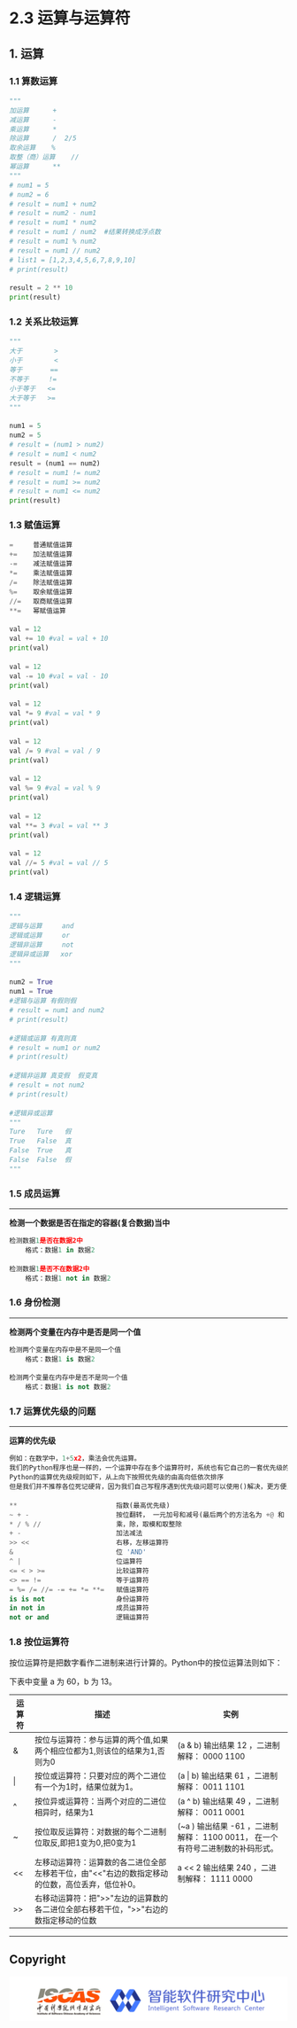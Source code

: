 # 2.3  运算与运算符

## 1. 运算

### 1.1 算数运算

```python
"""
加运算      +
减运算      -
乘运算      *
除运算      /  2/5
取余运算    %
取整（商）运算    //
幂运算      **
"""
# num1 = 5
# num2 = 6
# result = num1 + num2
# result = num2 - num1
# result = num1 * num2
# result = num1 / num2  #结果转换成浮点数
# result = num1 % num2
# result = num1 // num2
# list1 = [1,2,3,4,5,6,7,8,9,10]
# print(result)

result = 2 ** 10
print(result)
```

### 1.2 关系比较运算

```python
"""
大于        >
小于        <
等于       ==
不等于     !=
小于等于   <=
大于等于   >=
"""

num1 = 5
num2 = 5
# result = (num1 > num2)
# result = num1 < num2
result = (num1 == num2)
# result = num1 != num2
# result = num1 >= num2
# result = num1 <= num2
print(result)
```

### 1.3 赋值运算

```python
=     普通赋值运算
+=    加法赋值运算
-=    减法赋值运算
*=    乘法赋值运算
/=    除法赋值运算
%=    取余赋值运算
//=   取商赋值运算
**=   幂赋值运算

val = 12
val += 10 #val = val + 10
print(val)

val = 12
val -= 10 #val = val - 10
print(val)

val = 12
val *= 9 #val = val * 9
print(val)

val = 12
val /= 9 #val = val / 9
print(val)

val = 12
val %= 9 #val = val % 9
print(val)

val = 12
val **= 3 #val = val ** 3
print(val)

val = 12
val //= 5 #val = val // 5
print(val)
```

### 1.4 逻辑运算

```python
"""
逻辑与运算     and
逻辑或运算     or
逻辑非运算     not
逻辑异或运算   xor
"""

num2 = True
num1 = True
#逻辑与运算 有假则假
# result = num1 and num2
# print(result)

#逻辑或运算 有真则真
# result = num1 or num2
# print(result)

#逻辑非运算 真变假  假变真
# result = not num2
# print(result)

#逻辑异或运算
"""
Ture   Ture   假
True   False  真
False  True   真
False  False  假
"""
```

### 1.5 成员运算

------

**检测一个数据是否在指定的容器(复合数据)当中**

```python
检测数据1是否在数据2中
    格式：数据1 in 数据2

检测数据1是否不在数据2中
    格式：数据1 not in 数据2
```

### 1.6 身份检测

------

**检测两个变量在内存中是否是同一个值**

```python
检测两个变量在内存中是不是同一个值
    格式：数据1 is 数据2

检测两个变量在内存中是否不是同一个值
    格式：数据1 is not 数据2
```

### 1.7 运算优先级的问题

------

**运算的优先级**

```python
例如：在数学中，1+5x2，乘法会优先运算。
我们的Python程序也是一样的，一个运算中存在多个运算符时，系统也有它自己的一套优先级的规则。
Python的运算优先级规则如下，从上向下按照优先级的由高向低依次排序
但是我们并不推荐各位死记硬背，因为我们自己写程序遇到优先级问题可以使用()解决，更方便，也更易读。

**                         指数(最高优先级)
~ + -                      按位翻转， 一元加号和减号(最后两个的方法名为 +@ 和 -@)
* / % //                   乘，除，取模和取整除
+ -                        加法减法
>> <<                      右移，左移运算符
&                          位 'AND'
^ |                        位运算符
<= < > >=                  比较运算符
<> == !=                   等于运算符
= %= /= //= -= += *= **=   赋值运算符
is is not                  身份运算符
in not in                  成员运算符
not or and                 逻辑运算符
```

### 1.8 按位运算符

按位运算符是把数字看作二进制来进行计算的。Python中的按位运算法则如下：

下表中变量 a 为 60，b 为 13。

| **运算符** | **描述**                                                     | **实例**                                                     |
| ---------- | ------------------------------------------------------------ | ------------------------------------------------------------ |
| &          | 按位与运算符：参与运算的两个值,如果两个相应位都为1,则该位的结果为1,否则为0 | (a & b) 输出结果 12 ，二进制解释： 0000 1100                 |
| \|         | 按位或运算符：只要对应的两个二进位有一个为1时，结果位就为1。 | (a \| b) 输出结果 61 ，二进制解释： 0011 1101                |
| ^          | 按位异或运算符：当两个对应的二进位相异时，结果为1            | (a ^ b) 输出结果 49 ，二进制解释： 0011 0001                 |
| ~          | 按位取反运算符：对数据的每个二进制位取反,即把1变为0,把0变为1 | (~a ) 输出结果 -61 ，二进制解释： 1100 0011， 在一个有符号二进制数的补码形式。 |
| <<         | 左移动运算符：运算数的各二进位全部左移若干位，由"<<"右边的数指定移动的位数，高位丢弃，低位补0。 | a << 2 输出结果 240 ，二进制解释： 1111 0000                 |
| >>         | 右移动运算符：把">>"左边的运算数的各二进位全部右移若干位，">>"右边的数指定移动的位数 |                                                              |



---
## Copyright

![Logo](../../joint_logo.png)







